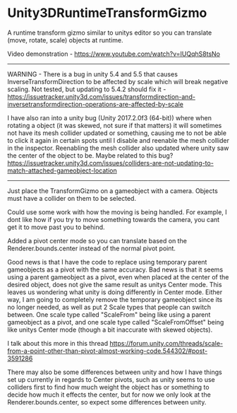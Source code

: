 # Unity3DRuntimeTransformGizmo
A runtime transform gizmo similar to unitys editor so you can translate (move, rotate, scale) objects at runtime.

Video demonstration - https://www.youtube.com/watch?v=IUQqhS8tsNo

_________
WARNING - There is a bug in unity 5.4 and 5.5 that causes InverseTransformDirection to be affected by scale which will break negative scaling. Not tested, but updating to 5.4.2 should fix it - https://issuetracker.unity3d.com/issues/transformdirection-and-inversetransformdirection-operations-are-affected-by-scale

I have also ran into a unity bug (Unity 2017.2.0f3 (64-bit)) where when rotating a object (it was skewed, not sure if that matters) it will sometimes not have its mesh collider updated or something, causing me to not be able to click it again in certain spots until I disable and reenable the mesh collider in the inspector.
Reenabling the mesh collider also updated where unity saw the center of the object to be.
Maybe related to this bug? https://issuetracker.unity3d.com/issues/colliders-are-not-updating-to-match-attached-gameobject-location
_________

Just place the TransformGizmo on a gameobject with a camera.
Objects must have a collider on them to be selected.

Could use some work with how the moving is being handled. For example, I dont like how if you try to move something towards the camera, you cant get it to move past you to behind.

Added a pivot center mode so you can translate based on the Renderer.bounds.center instead of the normal pivot point.

Good news is that I have the code to replace using temporary parent gameobjects as a pivot with the same accuracy.
Bad news is that it seems using a parent gameobject as a pivot, even when placed at the center of the desired object, does not give the same result as unitys Center mode.
This leaves us wondering what unity is doing differently in Center mode.
Either way, I am going to completely remove the temporary gameobject since its no longer needed, as well as put 2 Scale types that people can switch between.
One scale type called "ScaleFrom" being like using a parent gameobject as a pivot, and one scale type called "ScaleFromOffset" being like unitys Center mode (though a bit inaccurate with skewed objects).

I talk about this more in this thread https://forum.unity.com/threads/scale-from-a-point-other-than-pivot-almost-working-code.544302/#post-3591286


There may also be some differences between unity and how I have things set up currently in regards to Center pivots,
such as unity seems to use colliders first to find how much weight the object has or something to decide how much it effects the center,
but for now we only look at the Renderer.bounds.center, so expect some differences between unity.

